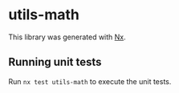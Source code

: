 # utils-math

This library was generated with [Nx](https://nx.dev).

## Running unit tests

Run `nx test utils-math` to execute the unit tests.

